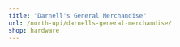 ```yaml
---
title: "Darnell's General Merchandise"
url: /north-upi/darnells-general-merchandise/
shop: hardware
---
```

